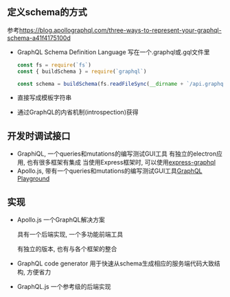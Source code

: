 ## 定义schema的方式

参考<https://blog.apollographql.com/three-ways-to-represent-your-graphql-schema-a41f4175100d>

- GraphQL Schema Definition Language
  写在一个.graphql或.gql文件里

  ```javascript
  const fs = require(`fs`)
  const { buildSchema } = require(`graphql`)
  
  const schema = buildSchema(fs.readFileSync(__dirname + `/api.graphqls`, `utf8`))
  ```

- 直接写成模板字符串

- 通过GraphQL的内省机制(introspection)获得

## 开发时调试接口

- GraphiQL, 一个queries和mutations的编写测试GUI工具
  有独立的electron应用, 也有很多框架有集成
  当使用Express框架时, 可以使用[express-graphql](<https://github.com/graphql/express-graphql>)
- Apollo.js, 带有一个queries和mutations的编写测试GUI工具[GraphQL Playground](https://www.apollographql.com/docs/apollo-server/features/graphql-playground/)

## 实现

- Apollo.js
  一个GraphQL解决方案

  具有一个后端实现, 一个多功能前端工具

  有独立的版本, 也有与各个框架的整合

- GraphQL code generator
  用于快速从schema生成相应的服务端代码大致结构, 方便省力

- GraphQL.js
  一个参考级的后端实现

